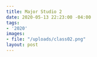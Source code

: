 ```yaml
---
title: Major Studio 2
date: 2020-05-13 22:23:00 -04:00
tags:
- '2020'
images:
- file: "/uploads/class02.png"
layout: post
---
```


